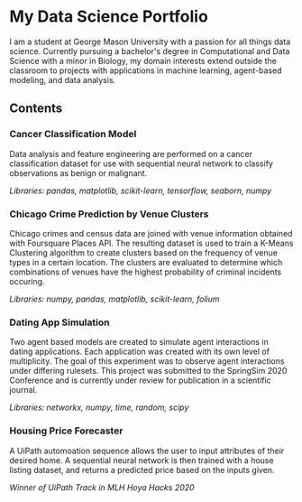 # My Data Science Portfolio
I am a student at George Mason University with a passion for all things data science. Currently pursuing a bachelor's degree in Computational and Data Science with a minor in Biology, my domain interests extend outside the classroom to projects with applications in machine learning, agent-based modeling, and data analysis.

## Contents

### Cancer Classification Model
Data analysis and feature engineering are performed on a cancer classification dataset for use with sequential neural network to classify observations as benign or malignant.

*Libraries: pandas, matplotlib, scikit-learn, tensorflow, seaborn, numpy*

### Chicago Crime Prediction by Venue Clusters
Chicago crimes and census data are joined with venue information obtained with Foursquare Places API. The resulting dataset is used to train a K-Means Clustering algorithm to create clusters based on the frequency of venue types in a certain location. The clusters are evaluated to determine which combinations of venues have the highest probability of criminal incidents occuring.

*Libraries: numpy, pandas, matplotlib, scikit-learn, folium*

### Dating App Simulation
Two agent based models are created to simulate agent interactions in dating applications. Each application was created with its own level of multiplicity. The goal of this experiment was to observe agent interactions under differing rulesets. This project was submitted to the SpringSim 2020 Conference and is currently under review for publication in a scientific journal.

*Libraries: networkx, numpy, time, random, scipy*

### Housing Price Forecaster
A UiPath automoation sequence allows the user to input attributes of their desired home. A sequential neural network is then trained with a house listing dataset, and returns a predicted price based on the inputs given.

*Winner of UiPath Track in MLH Hoya Hacks 2020*  
